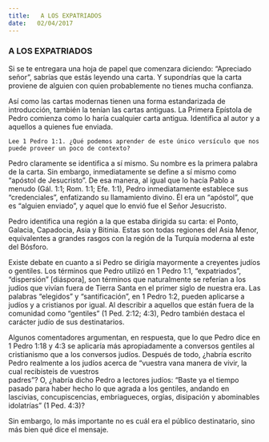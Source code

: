 ```yaml
---
title:   A LOS EXPATRIADOS
date:   02/04/2017
---
```


### A LOS EXPATRIADOS

   Si se te entregara una hoja de papel que comenzara diciendo: “Apreciado señor”, sabrías que estás leyendo una  carta. Y supondrías que la carta proviene de alguien con quien probablemente no tienes mucha confianza.

Así como las cartas modernas tienen una forma estandarizada de introducción, también la tenían las cartas  antiguas. La Primera Epístola de Pedro comienza como lo haría cualquier carta antigua. Identifica al autor y a  aquellos a quienes fue enviada.

`Lee 1 Pedro 1:1. ¿Qué podemos aprender de este único versículo que nos puede proveer un poco de contexto?`

Pedro claramente se identifica a sí mismo. Su nombre es la primera palabra de la carta. Sin embargo,  inmediatamente se define a sí mismo como “apóstol de Jesucristo”. De esa manera, al igual que lo hacía Pablo a  menudo (Gál. 1:1; Rom. 1:1; Efe. 1:1), Pedro inmediatamente establece sus “credenciales”, enfatizando su  llamamiento divino. Él era un “apóstol”, que es “alguien enviado”, y aquel que lo envió fue el Señor Jesucristo. 

Pedro identifica una región a la que estaba dirigida su carta: el Ponto, Galacia, Capadocia, Asia y Bitinia. Estas son  todas regiones del Asia Menor, equivalentes a grandes rasgos con la región de la Turquía moderna al este del  Bósforo.  

Existe debate en cuanto a si Pedro se dirigía mayormente a creyentes judíos o gentiles. Los términos que Pedro  utilizó en 1 Pedro 1:1, “expatriados”, “dispersión” [diáspora], son términos que naturalmente se referían a los judíos  que vivían fuera de Tierra Santa en el primer siglo de nuestra era. Las palabras “elegidos” y  “santificación”, en 1  Pedro 1:2, pueden aplicarse a judíos y a cristianos por igual. Al describir a aquellos que están fuera de la  comunidad como “gentiles” (1 Ped. 2:12; 4:3), Pedro también destaca el carácter judío de sus destinatarios.  

Algunos comentadores argumentan, en respuesta, que lo que Pedro dice en 1 Pedro 1:18 y 4:3 se aplicaría más  apropiadamente a conversos gentiles al cristianismo que a los conversos judíos. Después de todo, ¿habría escrito  Pedro realmente a los judíos acerca de “vuestra vana manera de vivir, la cual recibisteis de vuestros  
padres”? O, ¿habría dicho Pedro a lectores judíos: “Baste ya el tiempo pasado para haber hecho lo que agrada a los  gentiles, andando en lascivias, concupiscencias, embriagueces, orgías, disipación y abominables idolatrías” (1 Ped.  4:3)? 

Sin embargo, lo más importante no es cuál era el público destinatario, sino más bien qué dice el mensaje.